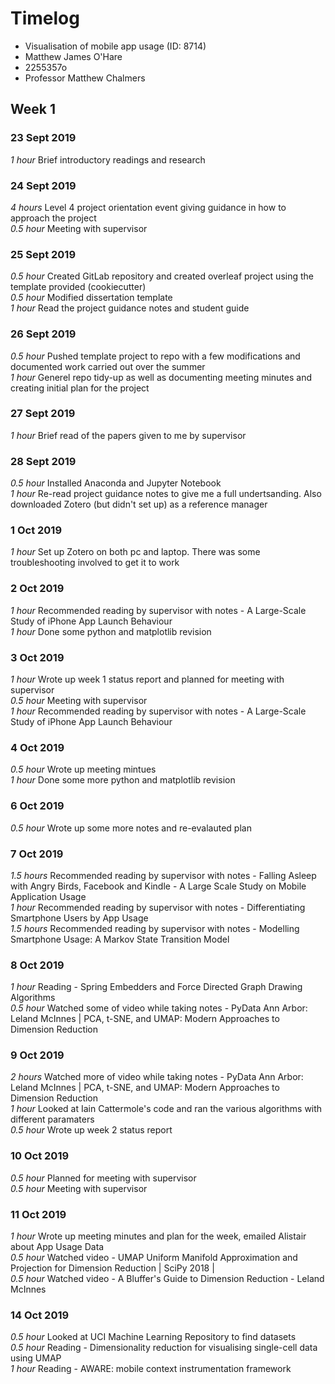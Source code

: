 # Timelog

* Visualisation of mobile app usage (ID: 8714)
* Matthew James O'Hare
* 2255357o
* Professor Matthew Chalmers

## Week 1

### 23 Sept 2019

*1 hour* Brief introductory readings and research

### 24 Sept 2019

*4 hours* Level 4 project orientation event giving guidance in how to approach the project  
*0.5 hour* Meeting with supervisor

### 25 Sept 2019

*0.5 hour* Created GitLab repository and created overleaf project using the template provided (cookiecutter)  
*0.5 hour* Modified dissertation template  
*1 hour* Read the project guidance notes and student guide

### 26 Sept 2019

*0.5 hour* Pushed template project to repo with a few modifications and documented work carried out over the summer  
*1 hour* Generel repo tidy-up as well as documenting meeting minutes and creating initial plan for the project

### 27 Sept 2019

*1 hour* Brief read of the papers given to me by supervisor

### 28 Sept 2019

*0.5 hour* Installed Anaconda and Jupyter Notebook  
*1 hour* Re-read project guidance notes to give me a full undertsanding. Also downloaded Zotero (but didn't set up) as a reference manager

### 1 Oct 2019

*1 hour* Set up Zotero on both pc and laptop. There was some troubleshooting involved to get it to work

### 2 Oct 2019

*1 hour* Recommended reading by supervisor with notes - A Large-Scale Study of iPhone App Launch Behaviour  
*1 hour* Done some python and matplotlib revision

### 3 Oct 2019

*1 hour* Wrote up week 1 status report and planned for meeting with supervisor  
*0.5 hour* Meeting with supervisor  
*1 hour* Recommended reading by supervisor with notes - A Large-Scale Study of iPhone App Launch Behaviour

### 4 Oct 2019

*0.5 hour* Wrote up meeting mintues  
*1 hour* Done some more python and matplotlib revision

### 6 Oct 2019

*0.5 hour* Wrote up some more notes and re-evalauted plan

### 7 Oct 2019

*1.5 hours* Recommended reading by supervisor with notes - Falling Asleep with Angry Birds, Facebook and Kindle - A Large Scale Study on Mobile Application Usage  
*1 hour* Recommended reading by supervisor with notes - Differentiating Smartphone Users by App Usage  
*1.5 hours* Recommended reading by supervisor with notes - Modelling Smartphone Usage: A Markov State Transition Model

### 8 Oct 2019

*1 hour* Reading - Spring Embedders and Force Directed Graph Drawing Algorithms  
*0.5 hour* Watched some of video while taking notes - PyData Ann Arbor: Leland McInnes | PCA, t-SNE, and UMAP: Modern Approaches to Dimension Reduction

### 9 Oct 2019

*2 hours* Watched more of video while taking notes - PyData Ann Arbor: Leland McInnes | PCA, t-SNE, and UMAP: Modern Approaches to Dimension Reduction  
*1 hour* Looked at Iain Cattermole's code and ran the various algorithms with different paramaters  
*0.5 hour* Wrote up week 2 status report

### 10 Oct 2019 

*0.5 hour* Planned for meeting with supervisor  
*0.5 hour* Meeting with supervisor

### 11 Oct 2019

*1 hour* Wrote up meeting minutes and plan for the week, emailed Alistair about App Usage Data  
*0.5 hour* Watched video - UMAP Uniform Manifold Approximation and Projection for Dimension Reduction | SciPy 2018 |  
*0.5 hour* Watched video - A Bluffer's Guide to Dimension Reduction - Leland McInnes

### 14 Oct 2019

*0.5 hour* Looked at UCI Machine Learning Repository to find datasets  
*0.5 hour* Reading - Dimensionality reduction for visualising single-cell data using UMAP  
*1 hour* Reading - AWARE: mobile context instrumentation framework  






